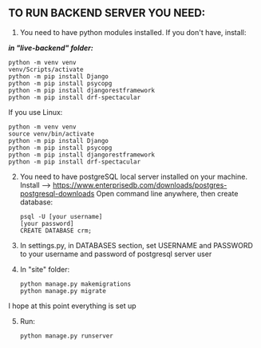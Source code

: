 ## TO RUN BACKEND SERVER YOU NEED:

1) You need to have python modules installed. If you don't have, install:

***in "live-backend" folder:***
```
python -m venv venv 
venv/Scripts/activate
python -m pip install Django
python -m pip install psycopg
python -m pip install djangorestframework
python -m pip install drf-spectacular
```

If you use Linux:
```
python -m venv venv 
source venv/bin/activate
python -m pip install Django
python -m pip install psycopg
python -m pip install djangorestframework
python -m pip install drf-spectacular
```


2) You need to have postgreSQL local server installed on your machine.  Install --> https://www.enterprisedb.com/downloads/postgres-postgresql-downloads
   Open command line anywhere, then create database:
   ```
   psql -U [your username]
   [your password]
   CREATE DATABASE crm;
   ```



3) In settings.py,  in DATABASES section,  set USERNAME and PASSWORD to your username and password of postgresql server user

4) In "site" folder:
   ```
   python manage.py makemigrations
   python manage.py migrate
   ```


I hope at this point everything is set up

5) Run:
   ```
   python manage.py runserver
   ``` 


